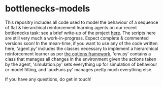 # bottlenecks-models
This repositry includes all code used to model the behaviour of a sequence of flat & hierarchical reinforcement learning agents
on our recent bottlenecks task: see a brief write-up of the project [here](http://gwydionwilliams.co.uk/projects/high-level-action/).
The scripts here are still very much a work-in-progress. Expect complete & commented versions soon! In the mean-time, if you want to
use any of the code written here, 'agent.py' includes the classes necessary to implement a hierarchical reinforcement learner as per
[the options framework](https://pdf.sciencedirectassets.com/271585/1-s2.0-S0004370200X00549/1-s2.0-S0004370299000521/main.pdf?X-Amz-Security-Token=IQoJb3JpZ2luX2VjEKr%2F%2F%2F%2F%2F%2F%2F%2F%2F%2FwEaCXVzLWVhc3QtMSJIMEYCIQDBLRD3fW1K9FZQhMKFilf%2BoUBFVBaSC%2B%2BzBu0SLD8zqQIhAKNkS5X%2FcAZsqHLyBNgn%2FX8JyAWA2ff8ZJxm9Ct3bSErKrQDCEIQAxoMMDU5MDAzNTQ2ODY1IgwE92%2F2L8aznjMHizIqkQOgBcAi%2FncO%2BWpAHg21%2B9CZnW7m0%2BH9OlXA%2BVxSAuTYrF5ojitKf0aPvCVf5j5tgynZrgroFgURik4ON8vrb0aV0kpUvFQ%2FZtDvzmIV424R%2FKwBi4IIynuizkw3%2F8ZfBPgyG7yNMrQMInMiCjs7wvFMtQuJqISjSntjwhKC4cLU%2BanGdcLwAzAZlK12yre1JDx1LUs2tJIRxY%2F%2FBCXlxXAWUXXE%2FmenH0DHh4e6owUuIJMav3hVpCAF77P7wxvOd0CatV9ZaSdkpomb1TN0lkWk8uoTRjfUidvQxjDSslBXH70%2FKWbuq%2BP0fBOC5aBZgSjzMvSc2fV6FxvPty8hcj3uON7VXdbRPSANeWjMb2EY65aNb8QCiXVXlmM6x5%2B50qtTzGmGMzsm9z9uJaQravxXwanbxIhrLwkTEktrvoJwDGymnNSO7ggGG%2ByaBVlvjijqC9JmPIRybMyX25%2Bxww1XzvKh9uDnLfjx7SfNGpdRQ2YgRIuBpzhzBlexkJytS84FXABz9xK8sa2PCQpzPR84EzCf5IiFBjrqAZ9LusIjMkToxO57NyBZVPiLaCSiy0NCCDk6%2FuDWEPoCTiBzRajiJGhgFuWD31jhCb%2B%2FR%2BjSlNVm7R0ctuZGf5nC3xBirXOrpF9z2HRpfYaFPh76O6U53yiuYto5bdgUOU0DKPDSN86bcY4ZJzYXXsR%2FUVlxunA%2BSIvjk6ll3koXfMPSH0QYiqaRy997KywpURj3ZLEWN1GXRlr9Eu1MaZ9gCQS14VfjjC4nLljvbUsvV%2FnYqVm2tDWlV9rV8nUqgP%2FIOCQFdkufQq1Zwm0tJpUdBynH62%2FfGRUduEziOp%2BnHB3KIuMNOj8lkQ%3D%3D&X-Amz-Algorithm=AWS4-HMAC-SHA256&X-Amz-Date=20210517T100219Z&X-Amz-SignedHeaders=host&X-Amz-Expires=300&X-Amz-Credential=ASIAQ3PHCVTYQB4UPP6G%2F20210517%2Fus-east-1%2Fs3%2Faws4_request&X-Amz-Signature=1475f4b6244b29cec1762448ff68d8021fec5609f504509be12dc2209f985ebb&hash=bff59004c3b93d763776b446c33acf9cdb575a7cd1bbada03f4d51e8980326ba&host=68042c943591013ac2b2430a89b270f6af2c76d8dfd086a07176afe7c76c2c61&pii=S0004370299000521&tid=spdf-cd3ec2e7-7b69-4b46-9328-7cf241dac7ec&sid=a01ba5fb2bfed64dae7b56214d1539d97fdegxrqb&type=client), 'env.py' contains a class that manages all changes in the environment
given the actions taken by the agent, 'simulation.py' sets everything up for simulation of behaviour or model fitting, and 'auxFuns.py' manages pretty much everything else.

If you have any questions, do get in touch!
